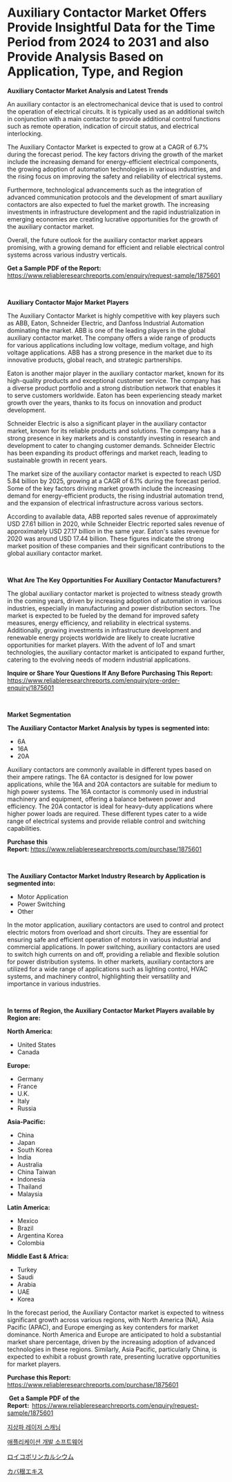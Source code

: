 <p><h1>Auxiliary Contactor Market Offers Provide Insightful Data for the Time Period from 2024 to 2031 and also Provide Analysis Based on Application, Type, and Region</h1></p><p><strong>Auxiliary Contactor Market Analysis and Latest Trends</strong></p>
<p><p>An auxiliary contactor is an electromechanical device that is used to control the operation of electrical circuits. It is typically used as an additional switch in conjunction with a main contactor to provide additional control functions such as remote operation, indication of circuit status, and electrical interlocking.</p><p>The Auxiliary Contactor Market is expected to grow at a CAGR of 6.7% during the forecast period. The key factors driving the growth of the market include the increasing demand for energy-efficient electrical components, the growing adoption of automation technologies in various industries, and the rising focus on improving the safety and reliability of electrical systems.</p><p>Furthermore, technological advancements such as the integration of advanced communication protocols and the development of smart auxiliary contactors are also expected to fuel the market growth. The increasing investments in infrastructure development and the rapid industrialization in emerging economies are creating lucrative opportunities for the growth of the auxiliary contactor market.</p><p>Overall, the future outlook for the auxiliary contactor market appears promising, with a growing demand for efficient and reliable electrical control systems across various industry verticals.</p></p>
<p><strong>Get a Sample PDF of the Report:&nbsp;</strong> <a href="https://www.reliableresearchreports.com/enquiry/request-sample/1875601">https://www.reliableresearchreports.com/enquiry/request-sample/1875601</a></p>
<p>&nbsp;</p>
<p><strong>Auxiliary Contactor Major Market Players</strong></p>
<p><p>The Auxiliary Contactor Market is highly competitive with key players such as ABB, Eaton, Schneider Electric, and Danfoss Industrial Automation dominating the market. ABB is one of the leading players in the global auxiliary contactor market. The company offers a wide range of products for various applications including low voltage, medium voltage, and high voltage applications. ABB has a strong presence in the market due to its innovative products, global reach, and strategic partnerships.</p><p>Eaton is another major player in the auxiliary contactor market, known for its high-quality products and exceptional customer service. The company has a diverse product portfolio and a strong distribution network that enables it to serve customers worldwide. Eaton has been experiencing steady market growth over the years, thanks to its focus on innovation and product development.</p><p>Schneider Electric is also a significant player in the auxiliary contactor market, known for its reliable products and solutions. The company has a strong presence in key markets and is constantly investing in research and development to cater to changing customer demands. Schneider Electric has been expanding its product offerings and market reach, leading to sustainable growth in recent years.</p><p>The market size of the auxiliary contactor market is expected to reach USD 5.84 billion by 2025, growing at a CAGR of 6.1% during the forecast period. Some of the key factors driving market growth include the increasing demand for energy-efficient products, the rising industrial automation trend, and the expansion of electrical infrastructure across various sectors.</p><p>According to available data, ABB reported sales revenue of approximately USD 27.61 billion in 2020, while Schneider Electric reported sales revenue of approximately USD 27.17 billion in the same year. Eaton's sales revenue for 2020 was around USD 17.44 billion. These figures indicate the strong market position of these companies and their significant contributions to the global auxiliary contactor market.</p></p>
<p>&nbsp;</p>
<p><strong>What Are The Key Opportunities For Auxiliary Contactor Manufacturers?</strong></p>
<p><p>The global auxiliary contactor market is projected to witness steady growth in the coming years, driven by increasing adoption of automation in various industries, especially in manufacturing and power distribution sectors. The market is expected to be fueled by the demand for improved safety measures, energy efficiency, and reliability in electrical systems. Additionally, growing investments in infrastructure development and renewable energy projects worldwide are likely to create lucrative opportunities for market players. With the advent of IoT and smart technologies, the auxiliary contactor market is anticipated to expand further, catering to the evolving needs of modern industrial applications.</p></p>
<p><strong>Inquire or Share Your Questions If Any Before Purchasing This Report:</strong> <a href="https://www.reliableresearchreports.com/enquiry/pre-order-enquiry/1875601">https://www.reliableresearchreports.com/enquiry/pre-order-enquiry/1875601</a></p>
<p>&nbsp;</p>
<p><strong>Market Segmentation</strong></p>
<p><strong>The Auxiliary Contactor Market Analysis by types is segmented into:</strong></p>
<p><ul><li>6A</li><li>16A</li><li>20A</li></ul></p>
<p><p>Auxiliary contactors are commonly available in different types based on their ampere ratings. The 6A contactor is designed for low power applications, while the 16A and 20A contactors are suitable for medium to high power systems. The 16A contactor is commonly used in industrial machinery and equipment, offering a balance between power and efficiency. The 20A contactor is ideal for heavy-duty applications where higher power loads are required. These different types cater to a wide range of electrical systems and provide reliable control and switching capabilities.</p></p>
<p><strong>Purchase this Report:&nbsp;</strong><a href="https://www.reliableresearchreports.com/purchase/1875601">https://www.reliableresearchreports.com/purchase/1875601</a></p>
<p>&nbsp;</p>
<p><strong>The Auxiliary Contactor Market Industry Research by Application is segmented into:</strong></p>
<p><ul><li>Motor Application</li><li>Power Switching</li><li>Other</li></ul></p>
<p><p>In the motor application, auxiliary contactors are used to control and protect electric motors from overload and short circuits. They are essential for ensuring safe and efficient operation of motors in various industrial and commercial applications. In power switching, auxiliary contactors are used to switch high currents on and off, providing a reliable and flexible solution for power distribution systems. In other markets, auxiliary contactors are utilized for a wide range of applications such as lighting control, HVAC systems, and machinery control, highlighting their versatility and importance in various industries.</p></p>
<p>&nbsp;</p>
<p><strong>In terms of Region, the Auxiliary Contactor Market Players available by Region are:</strong></p>
<p>
    <p> <strong> North America: </strong>
        <ul>
            <li>United States</li>
            <li>Canada</li>
        </ul>
        </p> 
    <p> <strong> Europe: </strong>
        <ul>
            <li>Germany</li>
            <li>France</li>
            <li>U.K.</li>
            <li>Italy</li>
            <li>Russia</li>
        </ul>
        </p> 
    <p> <strong> Asia-Pacific: </strong>
        <ul>
            <li>China</li>
            <li>Japan</li>
            <li>South Korea</li>
            <li>India</li>
            <li>Australia</li>
            <li>China Taiwan</li>
            <li>Indonesia</li>
            <li>Thailand</li>
            <li>Malaysia</li>
        </ul>
        </p> 
    <p> <strong> Latin America: </strong>
        <ul>
            <li>Mexico</li>
            <li>Brazil</li>
            <li>Argentina Korea</li>
            <li>Colombia</li>
        </ul>
        </p> 
    <p> <strong> Middle East & Africa: </strong>
        <ul>
            <li>Turkey</li>
            <li>Saudi</li>
            <li>Arabia</li>
            <li>UAE</li>
            <li>Korea</li>
        </ul>
    </p>
    </p>
<p><p>In the forecast period, the Auxiliary Contactor market is expected to witness significant growth across various regions, with North America (NA), Asia Pacific (APAC), and Europe emerging as key contenders for market dominance. North America and Europe are anticipated to hold a substantial market share percentage, driven by the increasing adoption of advanced technologies in these regions. Similarly, Asia Pacific, particularly China, is expected to exhibit a robust growth rate, presenting lucrative opportunities for market players.</p></p>
<p><strong>Purchase this Report: </strong><a href="https://www.reliableresearchreports.com/purchase/1875601">https://www.reliableresearchreports.com/purchase/1875601</a></p>
<p>&nbsp;<strong>Get a Sample PDF of the Report:&nbsp;&nbsp;</strong><a href="https://www.reliableresearchreports.com/enquiry/request-sample/1875601">https://www.reliableresearchreports.com/enquiry/request-sample/1875601</a></p>
<p><strong></strong></p>
<p><p><a href="https://medium.com/@emmamoy1/%EC%A7%80%EA%B5%AC-%EB%A0%88%EC%9D%B4%EC%A0%80-%EC%8A%A4%EC%BA%90%EB%8B%9D-%EC%8B%9C%EC%9E%A5-%EA%B7%9C%EB%AA%A8%EB%8A%94-%EA%B8%80%EB%A1%9C%EB%B2%8C-%EC%82%B0%EC%97%85%EC%97%90%EC%84%9C-%EA%B0%80%EC%9E%A5-%EC%A2%8B%EC%9D%80-%EB%A7%88%EC%BC%80%ED%8C%85-%EC%B1%84%EB%84%90%EC%9D%84-%EB%82%98%ED%83%80%EB%83%85%EB%8B%88%EB%8B%A4-c10e498d71ab">지상파 레이저 스캐닝</a></p><p><a href="https://medium.com/@bobbyreitenberg879562023/application-development-software-%EC%8B%9C%EC%9E%A5-%EA%B7%9C%EB%AA%A8%EB%8A%94-%EA%B8%80%EB%A1%9C%EB%B2%8C-%EC%82%B0%EC%97%85%EC%97%90%EC%84%9C-%EC%B5%9C%EC%83%81%EC%9D%98-%EB%A7%88%EC%BC%80%ED%8C%85-%EC%B1%84%EB%84%90%EC%9D%84-%EB%82%98%ED%83%80%EB%83%85%EB%8B%88%EB%8B%A4-73ffbff135b6">애플리케이션 개발 소프트웨어</a></p><p><a href="https://medium.com/@shawnsmihv6/%E3%83%AB%E3%82%B3%E3%83%9C%E3%83%AA%E3%83%B3%E3%82%AB%E3%83%AB%E3%82%B7%E3%82%A6%E3%83%A0%E5%B8%82%E5%A0%B4%E5%88%86%E6%9E%90-%E3%81%9D%E3%81%AEcagr-%E5%B8%82%E5%A0%B4%E3%82%BB%E3%82%B0%E3%83%A1%E3%83%B3%E3%83%86%E3%83%BC%E3%82%B7%E3%83%A7%E3%83%B3-%E3%81%8A%E3%82%88%E3%81%B3%E3%82%B0%E3%83%AD%E3%83%BC%E3%83%90%E3%83%AB%E7%94%A3%E6%A5%AD%E6%A6%82%E8%A6%81-e2cd30d1c526">ロイコボリンカルシウム</a></p><p><a href="https://medium.com/@nicholas.ellison0076890/%E3%82%AB%E3%83%B4%E3%82%A1%E3%83%AB%E3%83%BC%E3%83%88%E3%82%A8%E3%82%AD%E3%82%B9%E5%B8%82%E5%A0%B4-2031%E5%B9%B4%E3%81%BE%E3%81%A7%E3%81%AE%E3%83%88%E3%83%AC%E3%83%B3%E3%83%89-%E4%BA%88%E6%B8%AC-%E7%AB%B6%E4%BA%89%E5%88%86%E6%9E%90-868466133353">カバ根エキス</a></p></p>